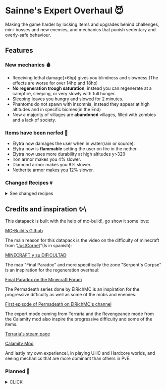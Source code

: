 # Sainne's Expert Overhaul 😈
Making the game harder by locking items and upgrades behind challenges, mini-bosses and new enemies, and mechanics that punish sedentary and overly-safe behaviour.
## Features
### New mechanics 🩸
- Receiving lethal damage(>6hp) gives you blindness and slowness.(The effects are worse for over 14hp and 18hp)
- **No regeneration trough saturation**, instead you can regenerate at a campfire, sleeping, or very slowly with full hunger.
- Sleeping leaves you hungry and slowed for 2 minutes.
- Phantoms do not spawn with insomnia, instead they appear at high altitudes and in specific biomes(in the End)
- Now a majority of villages are **abandoned** villages, filled with zombies and a lack of society.
### Items have been nerfed 🔨
- Elytra now damages the user when in water(rain or source).
- Elytra now is **flammable** setting the user on fire in the nether.
- Elytra now uses more durability at high altitudes y>320
- Iron armor makes you 4% slower.
- Diamond armor makes you 8% slower.
- Netherite armor makes you 12% slower.
### Changed Recipes 💀
<details>
  <summary>See changed recipes</summary>

  - Shields are more expensive to craft(8 iron ingots, and 1 plank).(overhaul pending)
  ![Shield crafting][shieldimage]
  - Ender Crystals are now harder to obtain, requiring a nether star instead of a ghast tear in their crafting.
  ![Ender Crystal crafting][endercrystalimage]
  - Anvils are more complicated to obtain now, since they require a netherite ingot to craft
  ![Anvil crafting][anvilimage]
  - Enchanting tables are harder to obtain as well, since they require an enchanted book in their crafting.
  ![Enchanting Table crafting][enchantingtableimage]
  - Brewing stands are harder to obtain requiring gilded blackstone instead of cobblestone in their recipe.
  ![Brewing Stand crafting][brewingstandimage]

</details>

## Credits and inspiration ✨\
This datapack is built with the help of mc-build!, go show it some love:

[MC-Build's Github](https://github.com/mc-build)

The main reason for this datapack is the video on the difficulty of minecraft from "[JustCornet](https://www.youtube.com/@JustCornet)"(Is in spanish):

[MINECRAFT y su DIFICULTAD](https://www.youtube.com/watch?v=rtCZl-_GAq0)

The map "Final Paradox" and more specifically the zone "Serpent's Corpse" is an inspiration for the regeneration overhaul:

[Final Paradox on the Minecraft Forum](https://www.minecraftforum.net/forums/mapping-and-modding-java-edition/maps/3166897-ctm-final-paradox-map-release-english-espanol-1)

The Permadeath series done by ElRichMC is an inspiration for the progressive difficulty as well as some of the mobs and enemies.

[First episode of Permadeath on ElRichMC's channel](https://www.youtube.com/watch?v=aZSX5ik0Z6o)

The expert mode coming from Terraria and the Revengeance mode from the Calamity mod also inspire the progressive difficulty and some of the items.

[Terraria's steam page](https://store.steampowered.com/app/105600/Terraria/)

[Calamity Mod](https://steamcommunity.com/sharedfiles/filedetails/?id=2824688072)

And lastly my own experience!, in playing UHC and Hardcore worlds, and seeing mechanics that are more dominant than others in PvE.

### Planned 🧠
<details>
  <summary>CLICK</summary>

  - Netherite ingot/upgrade behind mini-boss of the nether.
  - Elytra behind mini-boss of the end
  - Shulker changed to be way more dangerous
  - Upon obtaining iron armor, zombies can have a dashing variant
  ###### Special weather
  - Acid rain (receive constant wither damage while under rain)
  - Windy (New mobs spawn related to phantoms)
  - Blood Moon (New mobs spawn related to mutated mobs)
  - Eclipse (New mobs spawn related to spookier mobs)
  ###### Progressive difficulty behind advancements 🔒
Mobs get harder with each advancement accomplished from the datapack, it still keeps the openess of the base game by making these advancements non linear, as such the player has option of what to unlock when progressing.
</details>

[endercrystalimage]: https://media.discordapp.net/attachments/958147126003654677/1188228850849685595/image.png?ex=6599c35a&is=65874e5a&hm=1de84a33b838b11b485c74975977e569b993948db31fcc944b0aa51d51ae498e&=&format=webp&quality=lossless
[shieldimage]: https://media.discordapp.net/attachments/958147126003654677/1188228743030919329/image.png?ex=6599c340&is=65874e40&hm=665b0af05a83676ea5927515d6d6a5b4a6936b9508b4c7b2995c14ebaf16df46&=&format=webp&quality=lossless
[anvilimage]: https://media.discordapp.net/attachments/958147126003654677/1188228968902565918/image.png?ex=6599c376&is=65874e76&hm=90a255a96928e117dbc7aef243b332e49937cb0ae4f49fe17b6a0c878c536b61&=&format=webp&quality=lossless
[enchantingtableimage]: https://media.discordapp.net/attachments/958147126003654677/1188229189208391740/image.png?ex=6599c3aa&is=65874eaa&hm=5333bf23582dbf0791bf53cba174b94b962446d507e64912b252645c3ad84c29&=&format=webp&quality=lossless
[brewingstandimage]: https://media.discordapp.net/attachments/958147126003654677/1188229053728174230/image.png?ex=6599c38a&is=65874e8a&hm=991d8a03ff119e9785c738da21ca0f17d29ceb683c793c2b93e902d63bbaaf68&=&format=webp&quality=lossless
